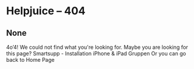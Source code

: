 # Helpjuice – 404
## None
4o’4!
We could not find what you're looking for. 
Maybe you are looking for this page?
Smartsupp - Installation
iPhone & iPad
Gruppen
Or you can go back to Home Page

